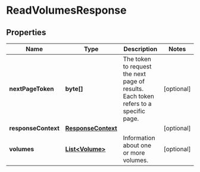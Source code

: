 

# ReadVolumesResponse


## Properties

| Name | Type | Description | Notes |
|------------ | ------------- | ------------- | -------------|
|**nextPageToken** | **byte[]** | The token to request the next page of results. Each token refers to a specific page. |  [optional] |
|**responseContext** | [**ResponseContext**](ResponseContext.md) |  |  [optional] |
|**volumes** | [**List&lt;Volume&gt;**](Volume.md) | Information about one or more volumes. |  [optional] |



